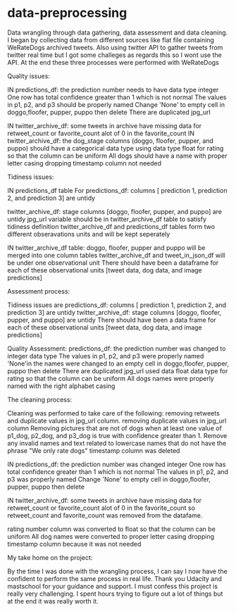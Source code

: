 # data-preprocessing

Data wrangling through data gathering, data assessment and data cleaning.
I began by collecting data from different sources like flat file containing WeRateDogs archived tweets. Also using twitter API to gather tweets from twitter real time but I got some challeges as regards this so I wont use the API. At the end these three processes were performed with WeRateDogs

Quality issues:

IN predictions_df: the prediction number needs to have data type integer
One row has total confidence greater than 1 which is not normal
The values in p1, p2, and p3 should be properly named
Change 'None' to empty cell in doggo,floofer, pupper, puppo then delete
There are duplicated jpg_url

IN twitter_archive_df: some tweets in archive have missing data for retweet_count or favorite_count
alot of 0 in the favorite_count
IN twitter_archive_df: the dog_stage columns (doggo, floofer, pupper, and puppo) should have a categorical data type
using data type float for rating so that the column can be uniform
All dogs should have a name with proper letter casing
dropping timestamp column not needed

Tidiness issues:

IN predictions_df table
For predictions_df: columns [ prediction 1, prediction 2, and prediction 3] are untidy
    
twitter_archive_df: stage columns [doggo, floofer, pupper, and puppo] are untidy
jpg_url variable should be in twitter_archive_df table to satisfy tidiness definition
twitter_archive_df and predictions_df tables form two different obseravations units and will be kept seperately

IN twitter_archive_df table:
doggo, floofer, pupper and puppo will be merged into one column
tables twitter_archive_df and tweet_in_json_df will be under one observational unit
There should have been a dataframe for each of these observational units [tweet data, dog data, and image predictions]

Assessment process:

Tidiness issues are predictions_df: columns [ prediction 1, prediction 2, and prediction 3] are untidy twitter_archive_df: stage columns [doggo, floofer, pupper, and puppo] are untidy There should have been a data frame for each of these observational units [tweet data, dog data, and image predictions]

Quality Assessment: predictions_df: the prediction number was changed to integer data type The values in p1, p2, and p3 were properly named 'None'in the names were changed to an empty cell in doggo,floofer, pupper, puppo then delete There are duplicated jpg_url used data float data type for rating so that the column can be uniform All dogs names were properly named with the right alphabet casing

The cleaning process:

Cleaning was performed to take care of the following: removing retweets and duplicate values in jpg_url column. removing duplicate values in jpg_url column Removing pictures that are not of dogs when at least one value of p1_dog, p2_dog, and p3_dog is true with confidence greater than 1. Remove any invalid names and text related to lowercase names that do not have the phrase "We only rate dogs" timestamp column was deleted

IN predictions_df: the prediction number was changed integer One row has total confidence greater than 1 which is not normal The values in p1, p2, and p3 was properly named Change 'None' to empty cell in doggo,floofer, pupper, puppo then delete

IN twitter_archive_df: some tweets in archive have missing data for retweet_count or favorite_count alot of 0 in the favorite_count so retweet_count and favorite_count was removed from the datafame.

rating number column was converted to float so that the column can be uniform All dog names were converted to proper letter casing dropping timestamp column because it was not needed

My take home on the project:

By the time I was done with the wrangling process, I can say I now have the confident to perform the same process in real life. Thank you Udacity and mastschool for your guidance and support. I must confess this project is really very challenging. I spent hours trying to figure out a lot of things but at the end it was really worth it.
